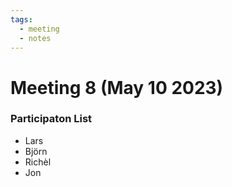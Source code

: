 ```yaml
---
tags:
  - meeting
  - notes
---
```


# Meeting 8 (May 10 2023)

### Participaton List

- Lars
- Björn
- Richèl
- Jon

